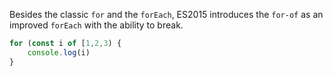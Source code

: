 Besides the classic `for` and the `forEach`, ES2015 introduces the `for-of` as an improved `forEach` with the ability to break. 

```javascript
for (const i of [1,2,3) {
    console.log(i)
} 
```